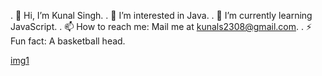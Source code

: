 . 👋 Hi, I’m Kunal Singh.
. 👀 I’m interested in Java.
. 🌱 I’m currently learning JavaScript.
. 📫 How to reach me: Mail me at kunals2308@gmail.com.
. ⚡ Fun fact: A basketball head.

<!---
kunalsingh2308/kunalsingh2308 is a ✨ special ✨ repository because its `README.md` (this file) appears on your GitHub profile.
You can click the Preview link to take a look at your changes.
--->
[img1](https://github.com/user-attachments/assets/9dbc6473-da4b-48c9-87f2-45661d78cdcd)
